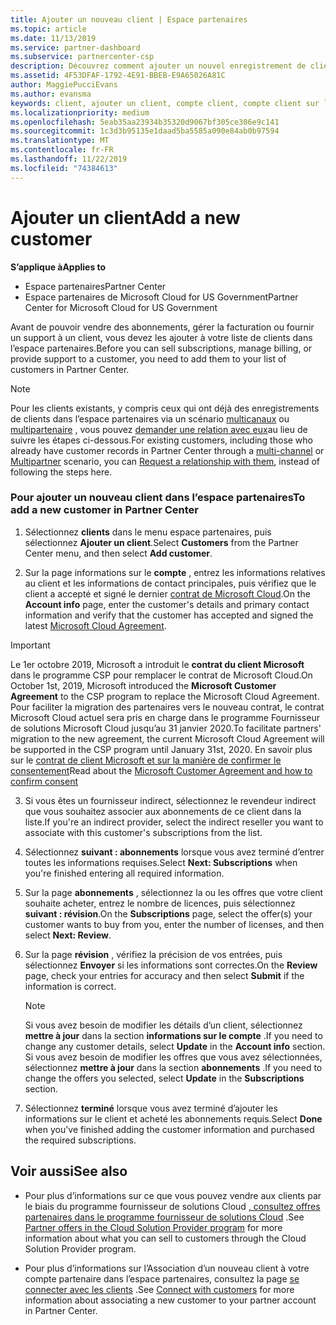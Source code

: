```yaml
---
title: Ajouter un nouveau client | Espace partenaires
ms.topic: article
ms.date: 11/13/2019
ms.service: partner-dashboard
ms.subservice: partnercenter-csp
description: Découvrez comment ajouter un nouvel enregistrement de client dans l’espace partenaires. Vous pouvez ensuite vendre les abonnements des clients, gérer la facturation ou fournir un support technique.
ms.assetid: 4F53DFAF-1792-4E91-BBEB-E9A65026A81C
author: MaggiePucciEvans
ms.author: evansma
keywords: client, ajouter un client, compte client, compte client sur l'Espace partenaires, clients, ajouter des clients, créer un compte client
ms.localizationpriority: medium
ms.openlocfilehash: 5eab35aa23934b35320d9067bf305ce306e9c141
ms.sourcegitcommit: 1c3d3b95135e1daad5ba5585a090e84ab0b97594
ms.translationtype: MT
ms.contentlocale: fr-FR
ms.lasthandoff: 11/22/2019
ms.locfileid: "74384613"
---
```

# <a name="add-a-new-customer"></a><span data-ttu-id="bb002-105">Ajouter un client</span><span class="sxs-lookup"><span data-stu-id="bb002-105">Add a new customer</span></span>

<span data-ttu-id="bb002-106">**S’applique à**</span><span class="sxs-lookup"><span data-stu-id="bb002-106">**Applies to**</span></span>

-  <span data-ttu-id="bb002-107">Espace partenaires</span><span class="sxs-lookup"><span data-stu-id="bb002-107">Partner Center</span></span>
-  <span data-ttu-id="bb002-108">Espace partenaires de Microsoft Cloud for US Government</span><span class="sxs-lookup"><span data-stu-id="bb002-108">Partner Center for Microsoft Cloud for US Government</span></span>

<span data-ttu-id="bb002-109">Avant de pouvoir vendre des abonnements, gérer la facturation ou fournir un support à un client, vous devez les ajouter à votre liste de clients dans l’espace partenaires.</span><span class="sxs-lookup"><span data-stu-id="bb002-109">Before you can sell subscriptions, manage billing, or provide support to a customer, you need to add them to your list of customers in Partner  Center.</span></span>

>[!NOTE]
><span data-ttu-id="bb002-110">Pour les clients existants, y compris ceux qui ont déjà des enregistrements de clients dans l’espace partenaires via un scénario [multicanaux](multichannel.md) ou [multipartenaire](multipartner.md) , vous pouvez [demander une relation avec eux](request-a-relationship-with-a-customer.md)au lieu de suivre les étapes ci-dessous.</span><span class="sxs-lookup"><span data-stu-id="bb002-110">For existing customers, including those who already have customer records in Partner Center through a [multi-channel](multichannel.md) or [Multipartner](multipartner.md) scenario, you can [Request a relationship with them](request-a-relationship-with-a-customer.md), instead of following the steps here.</span></span>

### <a name="to-add-a-new-customer-in-partner-center"></a><span data-ttu-id="bb002-111">Pour ajouter un nouveau client dans l’espace partenaires</span><span class="sxs-lookup"><span data-stu-id="bb002-111">To add a new customer in Partner Center</span></span>

1. <span data-ttu-id="bb002-112">Sélectionnez **clients** dans le menu espace partenaires, puis sélectionnez **Ajouter un client**.</span><span class="sxs-lookup"><span data-stu-id="bb002-112">Select **Customers** from the Partner Center menu, and then select **Add customer**.</span></span>

2. <span data-ttu-id="bb002-113">Sur la page informations sur le **compte** , entrez les informations relatives au client et les informations de contact principales, puis vérifiez que le client a accepté et signé le dernier [contrat de Microsoft Cloud](agreements.md).</span><span class="sxs-lookup"><span data-stu-id="bb002-113">On the **Account info** page, enter the customer's details and primary contact information and verify that the customer has accepted and signed the latest [Microsoft Cloud Agreement](agreements.md).</span></span>

>[!IMPORTANT] 
> <span data-ttu-id="bb002-114">Le 1er octobre 2019, Microsoft a introduit le **contrat du client Microsoft** dans le programme CSP pour remplacer le contrat de Microsoft Cloud.</span><span class="sxs-lookup"><span data-stu-id="bb002-114">On October 1st, 2019, Microsoft introduced the **Microsoft Customer Agreement** to the CSP program to replace the Microsoft Cloud Agreement.</span></span> <span data-ttu-id="bb002-115">Pour faciliter la migration des partenaires vers le nouveau contrat, le contrat Microsoft Cloud actuel sera pris en charge dans le programme Fournisseur de solutions Microsoft Cloud jusqu’au 31 janvier 2020.</span><span class="sxs-lookup"><span data-stu-id="bb002-115">To facilitate partners' migration to the new agreement, the current Microsoft Cloud Agreement will be supported in the CSP program until January 31st, 2020.</span></span> <span data-ttu-id="bb002-116">En savoir plus sur le [contrat de client Microsoft et sur la manière de confirmer le consentement](confirm-customer-agreement.md)</span><span class="sxs-lookup"><span data-stu-id="bb002-116">Read about the [Microsoft Customer Agreement and how to confirm consent](confirm-customer-agreement.md)</span></span>
  
3. <span data-ttu-id="bb002-117">Si vous êtes un fournisseur indirect, sélectionnez le revendeur indirect que vous souhaitez associer aux abonnements de ce client dans la liste.</span><span class="sxs-lookup"><span data-stu-id="bb002-117">If you're an indirect provider, select the indirect reseller you want to associate with this customer's subscriptions from the list.</span></span>

4. <span data-ttu-id="bb002-118">Sélectionnez **suivant : abonnements** lorsque vous avez terminé d’entrer toutes les informations requises.</span><span class="sxs-lookup"><span data-stu-id="bb002-118">Select **Next: Subscriptions** when you're finished entering all required information.</span></span>

5. <span data-ttu-id="bb002-119">Sur la page **abonnements** , sélectionnez la ou les offres que votre client souhaite acheter, entrez le nombre de licences, puis sélectionnez **suivant : révision**.</span><span class="sxs-lookup"><span data-stu-id="bb002-119">On the **Subscriptions** page, select the offer(s) your customer wants to buy from you, enter the number of licenses, and then select **Next: Review**.</span></span>

6. <span data-ttu-id="bb002-120">Sur la page **révision** , vérifiez la précision de vos entrées, puis sélectionnez **Envoyer** si les informations sont correctes.</span><span class="sxs-lookup"><span data-stu-id="bb002-120">On the **Review** page, check your entries for accuracy and then select **Submit** if the information is correct.</span></span>

    >[!NOTE]
    ><span data-ttu-id="bb002-121">Si vous avez besoin de modifier les détails d’un client, sélectionnez **mettre à jour** dans la section **informations sur le compte** .</span><span class="sxs-lookup"><span data-stu-id="bb002-121">If you need to change any customer details, select **Update** in the **Account info** section.</span></span> <span data-ttu-id="bb002-122">Si vous avez besoin de modifier les offres que vous avez sélectionnées, sélectionnez **mettre à jour** dans la section **abonnements** .</span><span class="sxs-lookup"><span data-stu-id="bb002-122">If you need to change the offers you selected, select **Update** in the **Subscriptions** section.</span></span>

7. <span data-ttu-id="bb002-123">Sélectionnez **terminé** lorsque vous avez terminé d’ajouter les informations sur le client et acheté les abonnements requis.</span><span class="sxs-lookup"><span data-stu-id="bb002-123">Select **Done** when you've finished adding the customer information and purchased the required subscriptions.</span></span>

## <a name="see-also"></a><span data-ttu-id="bb002-124">Voir aussi</span><span class="sxs-lookup"><span data-stu-id="bb002-124">See also</span></span>

- <span data-ttu-id="bb002-125">Pour plus d’informations sur ce que vous pouvez vendre aux clients par le biais du programme fournisseur de solutions Cloud [, consultez offres partenaires dans le programme fournisseur de solutions Cloud](csp-offers.md) .</span><span class="sxs-lookup"><span data-stu-id="bb002-125">See [Partner offers in the Cloud Solution Provider program](csp-offers.md) for more information about what you can sell to customers through the Cloud Solution Provider program.</span></span>

- <span data-ttu-id="bb002-126">Pour plus d’informations sur l’Association d’un nouveau client à votre compte partenaire dans l’espace partenaires, consultez la page [se connecter avec les clients](customer-accounts.md) .</span><span class="sxs-lookup"><span data-stu-id="bb002-126">See [Connect with customers](customer-accounts.md) for more information about associating a new customer to your partner account in Partner Center.</span></span>